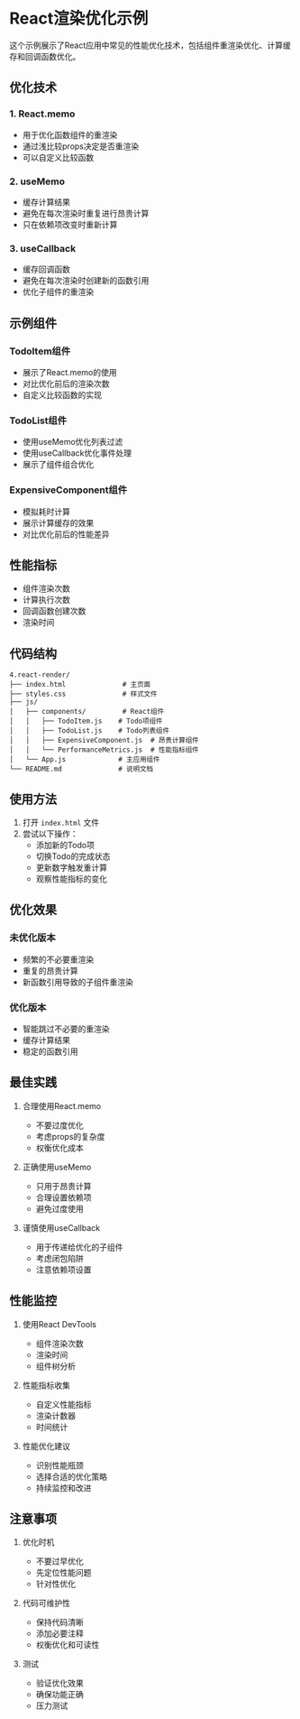# React渲染优化示例

这个示例展示了React应用中常见的性能优化技术，包括组件重渲染优化、计算缓存和回调函数优化。

## 优化技术

### 1. React.memo
- 用于优化函数组件的重渲染
- 通过浅比较props决定是否重渲染
- 可以自定义比较函数

### 2. useMemo
- 缓存计算结果
- 避免在每次渲染时重复进行昂贵计算
- 只在依赖项改变时重新计算

### 3. useCallback
- 缓存回调函数
- 避免在每次渲染时创建新的函数引用
- 优化子组件的重渲染

## 示例组件

### TodoItem组件
- 展示了React.memo的使用
- 对比优化前后的渲染次数
- 自定义比较函数的实现

### TodoList组件
- 使用useMemo优化列表过滤
- 使用useCallback优化事件处理
- 展示了组件组合优化

### ExpensiveComponent组件
- 模拟耗时计算
- 展示计算缓存的效果
- 对比优化前后的性能差异

## 性能指标

- 组件渲染次数
- 计算执行次数
- 回调函数创建次数
- 渲染时间

## 代码结构

```
4.react-render/
├── index.html              # 主页面
├── styles.css              # 样式文件
├── js/
│   ├── components/         # React组件
│   │   ├── TodoItem.js    # Todo项组件
│   │   ├── TodoList.js    # Todo列表组件
│   │   ├── ExpensiveComponent.js  # 昂贵计算组件
│   │   └── PerformanceMetrics.js  # 性能指标组件
│   └── App.js             # 主应用组件
└── README.md              # 说明文档
```

## 使用方法

1. 打开 `index.html` 文件
2. 尝试以下操作：
   - 添加新的Todo项
   - 切换Todo的完成状态
   - 更新数字触发重计算
   - 观察性能指标的变化

## 优化效果

### 未优化版本
- 频繁的不必要重渲染
- 重复的昂贵计算
- 新函数引用导致的子组件重渲染

### 优化版本
- 智能跳过不必要的重渲染
- 缓存计算结果
- 稳定的函数引用

## 最佳实践

1. 合理使用React.memo
   - 不要过度优化
   - 考虑props的复杂度
   - 权衡优化成本

2. 正确使用useMemo
   - 只用于昂贵计算
   - 合理设置依赖项
   - 避免过度使用

3. 谨慎使用useCallback
   - 用于传递给优化的子组件
   - 考虑闭包陷阱
   - 注意依赖项设置

## 性能监控

1. 使用React DevTools
   - 组件渲染次数
   - 渲染时间
   - 组件树分析

2. 性能指标收集
   - 自定义性能指标
   - 渲染计数器
   - 时间统计

3. 性能优化建议
   - 识别性能瓶颈
   - 选择合适的优化策略
   - 持续监控和改进

## 注意事项

1. 优化时机
   - 不要过早优化
   - 先定位性能问题
   - 针对性优化

2. 代码可维护性
   - 保持代码清晰
   - 添加必要注释
   - 权衡优化和可读性

3. 测试
   - 验证优化效果
   - 确保功能正确
   - 压力测试 